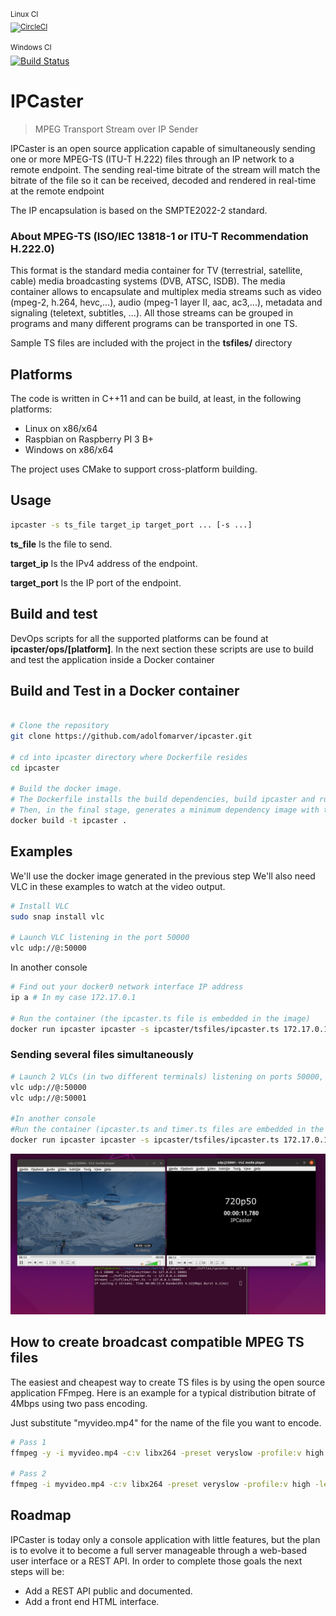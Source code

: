 <sup> Linux CI </sub>\
[![CircleCI](https://circleci.com/gh/adolfomarver/ipcaster.svg?style=svg)](https://circleci.com/gh/adolfomarver/ipcaster)

<sup>Windows CI</sup>\
[![Build Status](https://dev.azure.com/adolfomarver/Pegasus/_apis/build/status/adolfomarver.ipcaster?branchName=master)](https://dev.azure.com/adolfomarver/Pegasus/_build/latest?definitionId=2&branchName=master)

# IPCaster
> MPEG Transport Stream over IP Sender

IPCaster is an open source application capable of simultaneously sending one or more MPEG-TS (ITU-T H.222) files through an IP network to a remote endpoint. The sending real-time bitrate of the stream will match the bitrate of the file so it can be received, decoded and rendered in real-time at the remote endpoint

The IP encapsulation is based on the SMPTE2022-2 standard.

### About MPEG-TS (ISO/IEC 13818-1 or ITU-T Recommendation H.222.0)

This format is the standard media container for TV (terrestrial, satellite, cable) media broadcasting systems (DVB, ATSC, ISDB). The media container allows to encapsulate and multiplex media streams such as video (mpeg-2, h.264, hevc,...), audio (mpeg-1 layer II, aac, ac3,...), metadata and signaling (teletext, subtitles, ...). All those streams can be grouped in programs and many different programs can be transported in one TS.

Sample TS files are included with the project in the **tsfiles/** directory

## Platforms

The code is written in C++11 and can be build, at least, in the following platforms:

* Linux on x86/x64
* Raspbian on Raspberry PI 3 B+
* Windows on x86/x64

The project uses CMake to support cross-platform building.

## Usage

```sh
ipcaster -s ts_file target_ip target_port ... [-s ...]
```


**ts_file** Is the file to send.

**target_ip** Is the IPv4 address of the endpoint.

**target_port** Is the IP port of the endpoint.

## Build and test

DevOps scripts for all the supported platforms can be found at **ipcaster/ops/[platform]**.
In the next section these scripts are use to build and test the application inside a Docker container

## Build and Test in a Docker container

```sh

# Clone the repository
git clone https://github.com/adolfomarver/ipcaster.git

# cd into ipcaster directory where Dockerfile resides
cd ipcaster

# Build the docker image. 
# The Dockerfile installs the build dependencies, build ipcaster and run the tests in an intermediate stage. 
# Then, in the final stage, generates a minimum dependency image with the required artifacts from the intermediate stage.
docker build -t ipcaster .

```

## Examples

We'll use the docker image generated in the previous step
We'll also need VLC in these examples to watch at the video output.

```sh
# Install VLC
sudo snap install vlc

# Launch VLC listening in the port 50000
vlc udp://@:50000
```

In another console 
```sh
# Find out your docker0 network interface IP address
ip a # In my case 172.17.0.1

# Run the container (the ipcaster.ts file is embedded in the image)
docker run ipcaster ipcaster -s ipcaster/tsfiles/ipcaster.ts 172.17.0.1 50000
```

### Sending several files simultaneously
```sh
# Launch 2 VLCs (in two different terminals) listening on ports 50000, 50001
vlc udp://@:50000
vlc udp://@:50001

#In another console 
#Run the container (ipcaster.ts and timer.ts files are embedded in the image)
docker run ipcaster ipcaster -s ipcaster/tsfiles/ipcaster.ts 172.17.0.1 50000 -s ipcaster/tsfiles/timer.ts 172.17.0.1 50001

```

![IPCasting 2 streams](images/ipcasterrun.png "IPCasting 2 streams")

## How to create broadcast compatible MPEG TS files

The easiest and cheapest way to create TS files is by using the open source application FFmpeg. Here is an example for a typical distribution bitrate of 4Mbps using two pass encoding.

Just substitute "myvideo.mp4" for the name of the file you want to encode.

```sh
# Pass 1
ffmpeg -y -i myvideo.mp4 -c:v libx264 -preset veryslow -profile:v high -level 4.0 -vf format=yuv420p -bsf:v h264_mp4toannexb -b:v 3.5M -maxrate 3.5M -bufsize 3.5M -pass 1 -f mpegts /dev/null

# Pass 2
ffmpeg -i myvideo.mp4 -c:v libx264 -preset veryslow -profile:v high -level 4.0 -vf format=yuv420p -bsf:v h264_mp4toannexb -b:v 3.5M -maxrate 3.5M -bufsize 3.5M -pass 2 -c:a aac -b:a 128k -muxrate 4000000 myvideo.ts
```

## Roadmap

IPCaster is today only a console application with little features, but the plan is to evolve it to become a full server manageable through a web-based user interface or a REST API. In order to complete those goals the next steps will be:

* Add a REST API public and documented.
* Add a front end HTML interface.